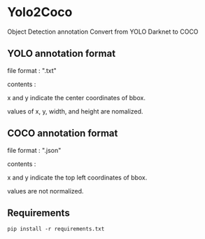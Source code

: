 # Yolo2Coco

Object Detection annotation Convert from YOLO Darknet to COCO


## YOLO annotation format

file format : ".txt"

contents : <object-class> <x> <y> <width> <height>

x and y indicate the center coordinates of bbox.

values of x, y, width, and height are nomalized.


## COCO annotation format

file format : ".json"

contents : <x> <y> <width> <height>

x and y indicate the top left coordinates of bbox.

values are not normalized.

## Requirements

```
pip install -r requirements.txt
```
